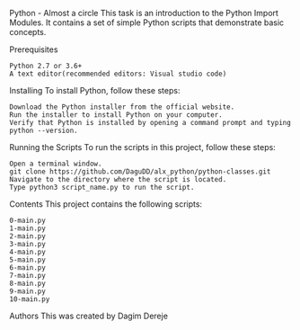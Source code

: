 Python - Almost a circle
This task is an introduction to the Python Import Modules. It contains a set of simple Python scripts that demonstrate basic concepts.

Prerequisites

    Python 2.7 or 3.6+
    A text editor(recommended editors: Visual studio code)

Installing
To install Python, follow these steps:

    Download the Python installer from the official website.
    Run the installer to install Python on your computer.
    Verify that Python is installed by opening a command prompt and typing python --version.

Running the Scripts
To run the scripts in this project, follow these steps:

    Open a terminal window.
    git clone https://github.com/DaguDD/alx_python/python-classes.git
    Navigate to the directory where the script is located.
    Type python3 script_name.py to run the script.

Contents
This project contains the following scripts:

    0-main.py
    1-main.py
    2-main.py
    3-main.py
    4-main.py
    5-main.py
    6-main.py
    7-main.py
    8-main.py
    9-main.py
    10-main.py
    
Authors
This was created by Dagim Dereje
